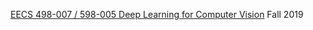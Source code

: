 [EECS 498-007 / 598-005 Deep Learning for Computer Vision](https://web.eecs.umich.edu/~justincj/teaching/eecs498/) Fall 2019
